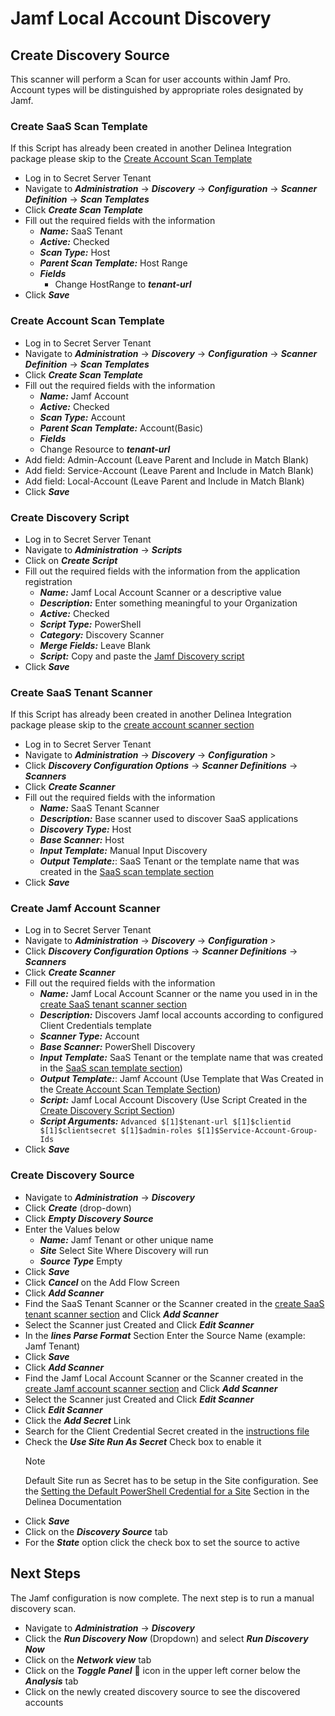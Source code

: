 # Jamf Local Account Discovery

## Create Discovery Source
This scanner will perform a Scan for user accounts within Jamf Pro. Account types will be distinguished by appropriate roles designated by Jamf.

### Create SaaS Scan Template
If this Script has already been created in another Delinea Integration package please skip to the [Create Account Scan Template](#create-account-scan-template )

- Log in to Secret Server Tenant
- Navigate to ***Administration*** -> ***Discovery*** -> ***Configuration*** -> ***Scanner Definition*** -> ***Scan Templates***
- Click ***Create Scan Template***
- Fill out the required fields with the information
  - ***Name:*** SaaS Tenant
  - ***Active:*** Checked
  - ***Scan Type:*** Host
  - ***Parent Scan Template:*** Host Range
  - ***Fields***
    - Change HostRange to ***tenant-url***
- Click ***Save***

### Create Account Scan Template
- Log in to Secret Server Tenant
- Navigate to ***Administration*** -> ***Discovery*** -> ***Configuration*** -> ***Scanner Definition*** -> ***Scan Templates***
- Click ***Create Scan Template***
- Fill out the required fields with the information
  - ***Name:*** Jamf Account
  - ***Active:*** Checked
  - ***Scan Type:*** Account
  - ***Parent Scan Template:*** Account(Basic)
  - ***Fields***
  - Change Resource to ***tenant-url***
- Add field: Admin-Account (Leave Parent and Include in Match Blank)
- Add field: Service-Account (Leave Parent and Include in Match Blank)
- Add field: Local-Account (Leave Parent and Include in Match Blank)
- Click ***Save***

### Create Discovery Script
- Log in to Secret Server Tenant
- Navigate to ***Administration*** -> ***Scripts***
- Click on ***Create Script***
- Fill out the required fields with the information from the application registration
  - ***Name:*** Jamf Local Account Scanner or a descriptive value
  - ***Description:*** Enter something meaningful to your Organization
  - ***Active:*** Checked
  - ***Script Type:*** PowerShell
  - ***Category:*** Discovery Scanner
  - ***Merge Fields:*** Leave Blank
  - ***Script:*** Copy and paste the [Jamf Discovery script](./Jamf%20Discovery.ps1)
- Click ***Save***

### Create SaaS Tenant Scanner
If this Script has already been created in another Delinea Integration package please skip to the [create account scanner section](#create-Jamf-account-scanner)
- Log in to Secret Server Tenant
- Navigate to ***Administration*** -> ***Discovery*** -> ***Configuration*** >
- Click ***Discovery Configuration Options*** -> ***Scanner Definitions*** -> ***Scanners***
- Click ***Create Scanner***
- Fill out the required fields with the information
  - ***Name:*** SaaS Tenant Scanner
  - ***Description:*** Base scanner used to discover SaaS applications
  - ***Discovery Type:*** Host
  - ***Base Scanner:*** Host
  - ***Input Template:*** Manual Input Discovery
  - ***Output Template:***: SaaS Tenant or the template name that was created in the [SaaS scan template section](#create-saas-scan-template)
- Click ***Save***

### Create Jamf Account Scanner
- Log in to Secret Server Tenant
- Navigate to ***Administration*** -> ***Discovery*** -> ***Configuration*** >
- Click ***Discovery Configuration Options*** -> ***Scanner Definitions*** -> ***Scanners***
- Click ***Create Scanner***
- Fill out the required fields with the information
  - ***Name:*** Jamf Local Account Scanner or the name you used in in the [create SaaS tenant scanner section](#create-saas-tenant-scanner)
  - ***Description:*** Discovers Jamf local accounts according to configured Client Credentials template
  - ***Scanner Type:*** Account
  - ***Base Scanner:*** PowerShell Discovery
  - ***Input Template:*** SaaS Tenant or the template name that was created in the [SaaS scan template section](#create-saas-scan-template))
  - ***Output Template:***: Jamf Account (Use Template that Was Created in the [Create Account Scan Template Section](#create-account-scan-template))
  - ***Script:*** Jamf Local Account Discovery (Use Script Created in the [Create Discovery Script Section](#create-discovery-script))
  - ***Script Arguments:***  ```Advanced $[1]$tenant-url $[1]$clientid $[1]$clientsecret $[1]$admin-roles $[1]$Service-Account-Group-Ids```
- Click ***Save***

### Create Discovery Source
- Navigate to ***Administration*** -> ***Discovery***
- Click ***Create*** (drop-down)
- Click ***Empty Discovery Source***
- Enter the Values below
  - ***Name:*** Jamf Tenant or other unique name
  - ***Site*** Select Site Where Discovery will run
  - ***Source Type*** Empty
- Click ***Save***
- Click ***Cancel*** on the Add Flow Screen
- Click ***Add Scanner***
- Find the SaaS Tenant Scanner or the Scanner created in the [create SaaS tenant scanner section](#create-saas-tenant-scanner) and Click ***Add Scanner***
- Select the Scanner just Created and Click ***Edit Scanner***
- In the ***lines Parse Format*** Section Enter the Source Name (example: Jamf Tenant)
- Click ***Save***
- Click ***Add Scanner***
- Find the Jamf Local Account Scanner or the Scanner created in the [create Jamf account scanner section](#create-Jamf-account-scanner) and Click ***Add Scanner***
- Select the Scanner just Created and Click ***Edit Scanner***
- Click ***Edit Scanner***
- Click the ***Add Secret*** Link
- Search for the Client Credential Secret created in the [instructions file](../Instructions.md)
- Check the ***Use Site Run As Secret*** Check box to enable it
  > [!NOTE]
  > Default Site run as Secret has to be setup in the Site configuration. 
  > See the [Setting the Default PowerShell Credential for a Site](https://docs.delinea.com/online-help/secret-server/authentication/secret-based-credentials-for-scripts/index.htm) Section in the Delinea Documentation
- Click ***Save***
- Click on the ***Discovery Source*** tab 
- For the ***State*** option click the check box to set the source to active

## Next Steps
The Jamf configuration is now complete. The next step is to run a manual discovery scan.
- Navigate to ***Administration*** -> ***Discovery***
- Click the ***Run Discovery Now*** (Dropdown) and select ***Run Discovery Now***
- Click on the ***Network view*** tab 
- Click on the ***Toggle Panel*** :file_folder: icon in the upper left corner below the ***Analysis*** tab
- Click on the newly created discovery source to see the discovered accounts